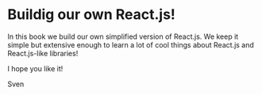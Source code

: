 # Buildig our own React.js!

In this book we build our own simplified version of React.js. We keep it simple but
extensive enough to learn a lot of cool things about React.js and React.js-like libraries!

I hope you like it!

Sven  